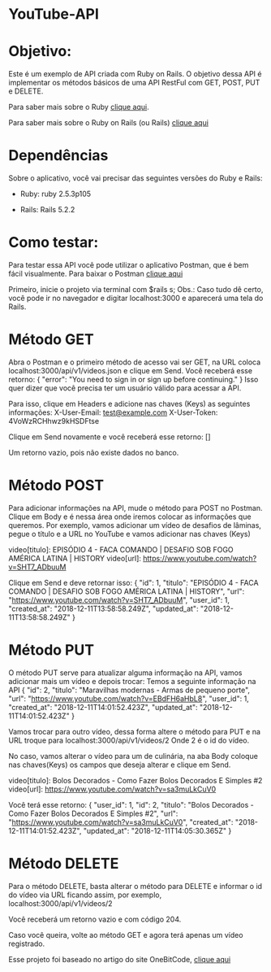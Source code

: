 # YouTube-API

# Objetivo:
Este é um exemplo de API criada com Ruby on Rails.
O objetivo dessa API é implementar os métodos básicos de uma API RestFul com GET, POST, PUT e DELETE.

Para saber mais sobre o Ruby <a href="https://www.ruby-lang.org/en/" target="_blank">clique aqui</a>.

Para saber mais sobre o Ruby on Rails (ou Rails) <a href="https://rubyonrails.org/" target="_blank">clique aqui</a>

# Dependências
Sobre o aplicativo, você vai precisar das seguintes versões do Ruby e Rails:
- Ruby: ruby 2.5.3p105

- Rails: Rails 5.2.2

# Como testar:
Para testar essa API você pode utilizar o aplicativo Postman, que é bem fácil visualmente.
Para baixar o Postman <a href="https://www.getpostman.com/apps" target="_blank">clique aqui</a>

Primeiro, inicie o projeto via terminal com $rails s;
Obs.: Caso tudo dê certo, você pode ir no navegador e digitar localhost:3000 e aparecerá uma tela do Rails.

# Método GET
Abra o Postman e o primeiro método de acesso vai ser GET, na URL coloca localhost:3000/api/v1/videos.json e clique em Send.
Você receberá esse retorno:
{
    "error": "You need to sign in or sign up before continuing."
}
Isso quer dizer que você precisa ter um usuário válido para acessar a API.

Para isso, clique em Headers e adicione nas chaves (Keys) as seguintes informações:
X-User-Email: test@example.com
X-User-Token: 4VoWzRCHhwz9kHSDFtse

Clique em Send novamente e você receberá esse retorno:
[]

Um retorno vazio, pois não existe dados no banco.

# Método POST
Para adicionar informações na API, mude o método para POST no Postman.
Clique em Body e é nessa área onde iremos colocar as informações que queremos.
Por exemplo, vamos adicionar um vídeo de desafios de lâminas, pegue o título e a URL no YouTube e vamos adicionar nas chaves (Keys)

video[titulo]: EPISÓDIO 4 - FACA COMANDO | DESAFIO SOB FOGO AMÉRICA LATINA | HISTORY
video[url]: https://www.youtube.com/watch?v=SHT7_ADbuuM

Clique em Send e deve retornar isso:
{
    "id": 1,
    "titulo": "EPISÓDIO 4 - FACA COMANDO | DESAFIO SOB FOGO AMÉRICA LATINA | HISTORY",
    "url": "https://www.youtube.com/watch?v=SHT7_ADbuuM",
    "user_id": 1,
    "created_at": "2018-12-11T13:58:58.249Z",
    "updated_at": "2018-12-11T13:58:58.249Z"
}

# Método PUT
O método PUT serve para atualizar alguma informação na API, vamos adicionar mais um vídeo e depois trocar:
Temos a seguinte informação na API
{
    "id": 2,
    "titulo": "Maravilhas modernas - Armas de pequeno porte",
    "url": "https://www.youtube.com/watch?v=EBdFH6aHbL8",
    "user_id": 1,
    "created_at": "2018-12-11T14:01:52.423Z",
    "updated_at": "2018-12-11T14:01:52.423Z"
}

Vamos trocar para outro vídeo, dessa forma altere o método para PUT e na URL troque para localhost:3000/api/v1/videos/2
Onde 2 é o id do vídeo.

No caso, vamos alterar o vídeo para um de culinária, na aba Body coloque nas chaves(Keys) os campos que deseja alterar e clique em Send.

video[titulo]: Bolos Decorados - Como Fazer Bolos Decorados E Simples #2
video[url]: https://www.youtube.com/watch?v=sa3muLkCuV0

Você terá esse retorno:
{
    "user_id": 1,
    "id": 2,
    "titulo": "Bolos Decorados - Como Fazer Bolos Decorados E Simples #2",
    "url": "https://www.youtube.com/watch?v=sa3muLkCuV0",
    "created_at": "2018-12-11T14:01:52.423Z",
    "updated_at": "2018-12-11T14:05:30.365Z"
}

# Método DELETE
Para o método DELETE, basta alterar o método para DELETE e informar o id do vídeo via URL ficando assim, por exemplo, localhost:3000/api/v1/videos/2

Você receberá um retorno vazio e com código 204.

Caso você queira, volte ao método GET e agora terá apenas um vídeo registrado.

Esse projeto foi baseado no artigo do site OneBitCode, <a href="https://onebitcode.com/api-completa-rails/" target="_blank">clique aqui</a> 


